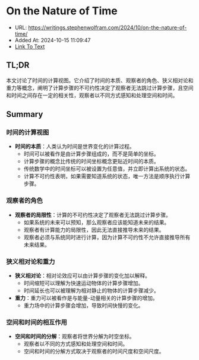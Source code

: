 # On the Nature of Time
- URL: https://writings.stephenwolfram.com/2024/10/on-the-nature-of-time/
- Added At: 2024-10-15 11:09:47
- [Link To Text](2024-10-15-on-the-nature-of-time_raw.md)

## TL;DR
本文讨论了时间的计算视图。它介绍了时间的本质、观察者的角色、狭义相对论和重力等概念，阐明了计算步骤的不可约性决定了观察者无法跳过计算步骤，且空间和时间之间存在一定的相关性，观察者以不同方式感知和处理空间和时间。

## Summary
### 时间的计算视图

- **时间的本质**：人类认为时间是世界变化的计算过程。
  - 时间可以被看作是由计算步骤组成的，而不是简单的坐标。
  - 计算步骤的概念比传统的时间坐标概念更贴近时间的本质。
  - 传统数学中的时间坐标可以被设置为任意值，并立即计算出系统的状态。
  - 计算不可约性表明，如果需要知道系统的状态，唯一方法是顺序执行计算步骤。

### 观察者的角色

- **观察者的局限性**：计算的不可约性决定了观察者无法跳过计算步骤。
  - 如果系统的未来可以预知，那么观察者应该能知道未来的结果。
  - 观察者有计算能力的局限性，因此无法直接推导未来的结果。
  - 观察者必须与系统同时进行计算，因为计算不可约性不允许直接推导所有未来结果。

### 狭义相对论和重力

- **狭义相对论**：相对论效应可以由计算步骤的变化加以解释。
  - 时间缩短可以理解为快速运动物体的计算步骤增加。
  - 时间延长也可以被理解为相对静止的物体的计算步骤减少。
- **重力**：重力可以被看作是与能量-动量相关的计算步骤的增加。
  - 重力场中的计算步骤会增加，导致时间快慢的变化。

### 空间和时间的相互作用

- **空间和时间的分解**：观察者将世界分解为时空坐标。
  - 观察者以不同的方式感知和处理空间和时间。
  - 空间和时间的分解方式取决于观察者的时间尺度和空间尺度。
